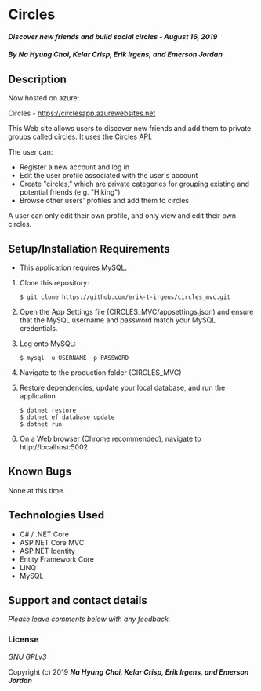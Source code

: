 # Circles

#### _Discover new friends and build social circles - August 16, 2019_

#### _By **Na Hyung Choi, Kelar Crisp, Erik Irgens, and Emerson Jordan**_

## Description
Now hosted on azure:  

Circles - https://circlesapp.azurewebsites.net 

This Web site allows users to discover new friends and add them to private groups called circles. It uses the [Circles API](https://github.com/erik-t-irgens/CIRCLES_API).

The user can:
* Register a new account and log in
* Edit the user profile associated with the user's account
* Create "circles," which are private categories for grouping existing and potential friends (e.g. "Hiking")
* Browse other users' profiles and add them to circles

A user can only edit their own profile, and only view and edit their own circles.

## Setup/Installation Requirements

* This application requires MySQL.

1. Clone this repository:
    ```
    $ git clone https://github.com/erik-t-irgens/circles_mvc.git
    ```
2. Open the App Settings file (CIRCLES_MVC/appsettings.json) and ensure that the MySQL username and password match your MySQL credentials.

3. Log onto MySQL:
    ```
    $ mysql -u USERNAME -p PASSWORD
    ```
4. Navigate to the production folder (CIRCLES_MVC)
5. Restore dependencies, update your local database, and run the application
    ```
    $ dotnet restore
    $ dotnet ef database update
    $ dotnet run
    ```
7. On a Web browser (Chrome recommended), navigate to http://localhost:5002

## Known Bugs
None at this time.

## Technologies Used
* C# / .NET Core
* ASP.NET Core MVC
* ASP.NET Identity
* Entity Framework Core
* LINQ
* MySQL

## Support and contact details

_Please leave comments below with any feedback._

### License

*GNU GPLv3*

Copyright (c) 2019 **_Na Hyung Choi, Kelar Crisp, Erik Irgens, and Emerson Jordan_**
